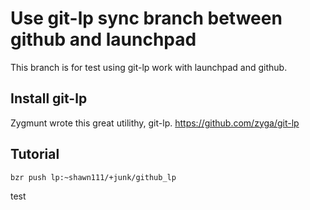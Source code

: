 # Use git-lp sync branch between github and launchpad

This branch is for test using git-lp work with launchpad and github.

## Install git-lp

Zygmunt wrote this great utilithy, git-lp.
https://github.com/zyga/git-lp

## Tutorial

    bzr push lp:~shawn111/+junk/github_lp

test
